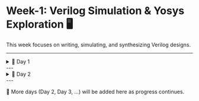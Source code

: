 # Week-1: Verilog Simulation & Yosys Exploration 🖥️

This week focuses on writing, simulating, and synthesizing Verilog designs.  

---

<details>
<summary>📅 Day 1</summary>

- Simulated a **Verilog file** using **Icarus Verilog (iverilog)**.  
- Analyzed the simulation outputs as waveforms in **GTKWave**.  
- Learned to edit and view code efficiently in **Vim text editor**.  

<p align="center">
  <img width="809" height="425" alt="day1" src="https://github.com/user-attachments/assets/db3816f1-2f04-45c6-88c7-03dd31227d02" />
</p>

<p align="center">
  <img width="1201" height="764" alt="gtkwaveandVim" src="https://github.com/user-attachments/assets/6ec811d0-256a-41c4-b9f6-a5b8475e80f4" />
</p>

---

### 🔧 Yosys Work

- Successfully created a **netlist** using Yosys.  
- Exported the netlist as a **PDF** instead of the default `.dot` format for easier viewing.  

<p align="center">
  <img width="1228" height="482" alt="yosys-pdf" src="https://github.com/user-attachments/assets/9ceb9645-0774-4c49-834a-ce3ba09adaec" />
</p>

<p align="center">
  <img width="1220" height="146" alt="yosys-terminal" src="https://github.com/user-attachments/assets/d444a6a7-7411-43b6-a452-20f2da1085e6" />
</p>
</details>
---
<details>
<summary>📅 Day 2</summary>

- Learned about the **Liberty (.lib) file properties**:  
  - `025C` → Operating temperature  
  - `1V80` → Supply voltage  

<p align="center">
  <img width="433" height="88" alt="day2-liberty" src="https://github.com/user-attachments/assets/f9c56a38-134a-46c7-a294-ac9f2a78c072" />
</p>

</details>
---

📂 More days (Day 2, Day 3, …) will be added here as progress continues.
